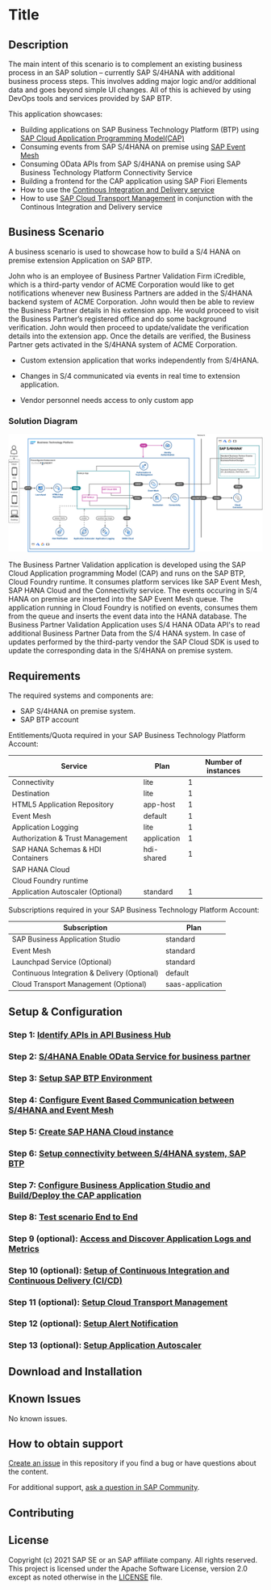 # Title

## Description

The main intent of this scenario is to complement an existing business process in an SAP solution – currently SAP S/4HANA with additional business process steps. This involves adding major logic and/or additional data and goes beyond simple UI changes. All of this is achieved by using DevOps tools and services provided by SAP BTP.

This application showcases:

- Building applications on SAP Business Technology Platform (BTP) using [SAP Cloud Application Programming Model(CAP)](https://cap.cloud.sap/docs/)
- Consuming events from SAP S/4HANA on premise using [SAP Event Mesh](https://help.sap.com/viewer/bf82e6b26456494cbdd197057c09979f/Cloud/en-US/df532e8735eb4322b00bfc7e42f84e8d.html)
- Consuming OData APIs from SAP S/4HANA on premise using SAP Business Technology Platform Connectivity Service
- Building a frontend for the CAP application using SAP Fiori Elements
- How to use the [Continous Integration and Delivery service](https://discovery-center.cloud.sap/serviceCatalog/continuous-integration-&-delivery?region=all)
- How to use [SAP Cloud Transport Management](https://discovery-center.cloud.sap/serviceCatalog/cloud-transport-management?service_plan=standard&region=all) in conjunction with the Continous Integration and Delivery service

## Business Scenario

A business scenario is used to showcase how to build a S/4 HANA on premise extension Application on SAP BTP.

John who is an employee of Business Partner Validation Firm iCredible, which is a third-party vendor of ACME Corporation would like to get notifications whenever new Business Partners are added in the S/4HANA backend system of ACME Corporation. John would then be able to review the Business Partner details in his extension app. He would proceed to visit the Business Partner’s registered office and do some background verification. John would then proceed to update/validate the verification details into the extension app. Once the details are verified, the Business Partner gets activated in the S/4HANA system of ACME Corporation.

- Custom extension application that works independently from S/4HANA.

- Changes in S/4 communicated via events in real time to extension application.

- Vendor personnel needs access to only custom app

### Solution Diagram

![solution diagram](./documentation/images/solutiondiagramm-1.png)

The Business Partner Validation application is developed using the SAP Cloud Application programming Model (CAP) and runs on the SAP BTP, Cloud Foundry runtime. It consumes platform services like SAP Event Mesh, SAP HANA Cloud and the Connectivity service. The events occuring in S/4 HANA on premise are inserted into the SAP Event Mesh queue. The application running in Cloud Foundry is notified on events, consumes them from the queue and inserts the event data into the HANA database. The Business Partner Validation Application uses S/4 HANA OData API's to read additional Business Partner Data from the S/4 HANA system. In case of updates performed by the third-party vendor the SAP Cloud SDK is used to update the corresponding data in the S/4HANA on premise system. 

## Requirements
The required systems and components are:

- SAP S/4HANA on premise system.
- SAP BTP account

Entitlements/Quota required in your SAP Business Technology Platform Account:

| Service                           | Plan        | Number of instances |
| --------------------------------- | ----------- | ------------------- |
| Connectivity                      | lite        | 1                   |
| Destination                       | lite        | 1                   |
| HTML5 Application Repository      | app-host    | 1                   |
| Event Mesh                        | default     | 1                   |
| Application Logging               | lite        | 1                   |
| Authorization & Trust Management  | application | 1                   |
| SAP HANA Schemas & HDI Containers | hdi-shared  | 1                   |
| SAP HANA Cloud                    |             |                     |
| Cloud Foundry runtime             |             |                     |
| Application Autoscaler (Optional) | standard    | 1                   |


Subscriptions required in your SAP Business Technology Platform Account:

| Subscription                                 | Plan             |
| -------------------------------------------- | ---------------- |
| SAP Business Application Studio              | standard         |
| Event Mesh                                   | standard         |
| Launchpad Service (Optional)                 | standard         |
| Continuous Integration & Delivery (Optional) | default          |
| Cloud Transport Management (Optional)        | saas-application |


## Setup & Configuration

### Step 1: [Identify APIs in API Business Hub](https://github.com/SAP-samples/s4hana-btp-extension-devops/tree/mission/01-IdentifyAPIFromAPIBusinessHub.md)
### Step 2: [S/4HANA Enable OData Service for business partner](https://github.com/SAP-samples/s4hana-btp-extension-devops/tree/mission/02-configure-oData-Service)
### Step 3: [Setup SAP BTP Environment](https://github.com/SAP-samples/s4hana-btp-extension-devops/tree/mission/03-PrepareBTP)
### Step 4: [Configure Event Based Communication between S/4HANA and Event Mesh](https://github.com/SAP-samples/s4hana-btp-extension-devops/tree/mission/04-SetupEventMesh)
### Step 5: [Create SAP HANA Cloud instance](https://github.com/SAP-samples/s4hana-btp-extension-devops/tree/mission/05-SetupHANACloud)
### Step 6: [Setup connectivity between S/4HANA system, SAP BTP](https://github.com/SAP-samples/s4hana-btp-extension-devops/tree/mission/06-CloudConnector)
### Step 7: [Configure Business Application Studio and Build/Deploy the CAP application ](https://github.com/SAP-samples/s4hana-btp-extension-devops/tree/mission/07-ConfigureCAPApp)
### Step 8: [Test scenario End to End](https://github.com/SAP-samples/s4hana-btp-extension-devops/tree/mission/08-TestApplication)
### Step 9 (optional): [Access and Discover Application Logs and Metrics](https://github.com/SAP-samples/s4hana-btp-extension-devops/tree/mission/09-ApplicationLogging)
### Step 10 (optional): [Setup of Continuous Integration and Continuous Delivery (CI/CD) ](https://github.com/SAP-samples/s4hana-btp-extension-devops/tree/mission/10-SetupCICD)
### Step 11 (optional): [Setup Cloud Transport Management ](https://github.com/SAP-samples/s4hana-btp-extension-devops/tree/mission/11-SetupTMS)
### Step 12 (optional): [Setup Alert Notification ](https://github.com/SAP-samples/s4hana-btp-extension-devops/tree/mission/12-SetupANS)
### Step 13 (optional): [Setup Application Autoscaler ](https://github.com/SAP-samples/s4hana-btp-extension-devops/tree/mission/13-SetupAppAutoscaler)


## Download and Installation

## Known Issues
No known issues.
## How to obtain support

[Create an issue](https://github.com/SAP-samples/s4hana-btp-extension-devops/issues) in this repository if you find a bug or have questions about the content.
 
For additional support, [ask a question in SAP Community](https://answers.sap.com/questions/ask.html).

## Contributing

## License
Copyright (c) 2021 SAP SE or an SAP affiliate company. All rights reserved. This project is licensed under the Apache Software License, version 2.0 except as noted otherwise in the [LICENSE](LICENSES/Apache-2.0.txt) file.
